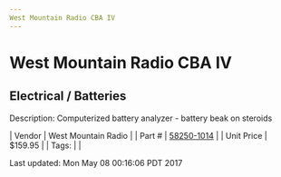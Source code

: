 ```yaml
---
West Mountain Radio CBA IV
---
```

# West Mountain Radio CBA IV
## Electrical / Batteries
Description: 	Computerized battery analyzer - battery beak on steroids 

| Vendor | West Mountain Radio | 
| Part # | [58250-1014](http://www.westmountainradio.com/product_info.php?products_id=cba4) | 
| Unit Price | $159.95 | 
| Tags: |  | 

Last updated: Mon May 08 00:16:06 PDT 2017